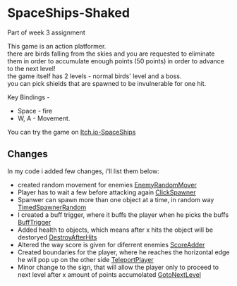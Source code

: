 # SpaceShips-Shaked
Part of week 3 assignment

This game is an action platformer. </br>
there are birds falling from the skies and you are requested to eliminate them in order to accumulate enough points (50 points) in order to advance to the next level! </br>
the game itself has 2 levels - normal birds' level and a boss. </br>
you can pick shields that are spawned to be invulnerable for one hit. </br>

Key Bindings - </br>
* Space - fire
* W, A - Movement.

You can try the game on [Itch.io-SpaceShips](https://shaggyx98.itch.io/spaceships)

## Changes

In my code i added few changes, i'll list them below:
* created random movement for enemies [EnemyRandomMover](https://github.com/HolyTrie/SpaceShips-Shaked/blob/main/Assets/Scripts/1-movers/RandomEnemyMover.cs)
* Player has to wait a few before attacking again [ClickSpawner](https://github.com/HolyTrie/SpaceShips-Shaked/blob/main/Assets/Scripts/2-spawners/ClickSpawner.cs)
* Spanwer can spawn more than one object at a time, in random way [TimedSpawnerRandom](https://github.com/HolyTrie/SpaceShips-Shaked/blob/main/Assets/Scripts/2-spawners/TimedSpawnerRandom.cs)
* I created a buff trigger, where it buffs the player when he picks the buffs [BuffTrigger](https://github.com/HolyTrie/SpaceShips-Shaked/blob/main/Assets/Scripts/3-collisions/BuffTrigger.cs)
* Added health to objects, which means after x hits the object will be destoryed [DestroyAfterHits](https://github.com/HolyTrie/SpaceShips-Shaked/blob/main/Assets/Scripts/3-collisions/DestroyAfterHits.cs)
* Altered the way score is given for diferrent enemies [ScoreAdder](https://github.com/HolyTrie/SpaceShips-Shaked/blob/main/Assets/Scripts/3-collisions/ScoreAdder.cs)
* Created boundaries for the player, where he reaches the horizontal edge he will pop up on the other side [TeleportPlayer](https://github.com/HolyTrie/SpaceShips-Shaked/blob/main/Assets/Scripts/3-collisions/TeleportPlayer.cs)
* Minor change to the sign, that will allow the player only to proceed to next level after x amount of points accumolated [GotoNextLevel](https://github.com/HolyTrie/SpaceShips-Shaked/blob/main/Assets/Scripts/4-levels/GotoNextLevel.cs)
